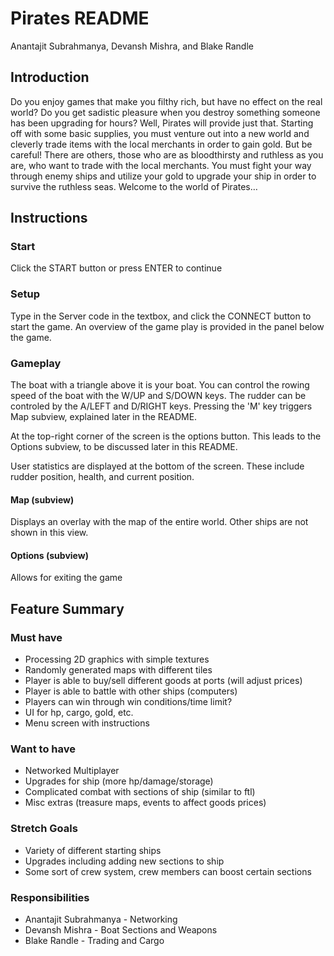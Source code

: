 # Pirates README
Anantajit Subrahmanya, Devansh Mishra, and Blake Randle

## Introduction
Do you enjoy games that make you filthy rich, but have no effect on the real world? Do you get sadistic pleasure when you destroy something someone has been upgrading for hours? Well, Pirates will provide just that. Starting off with some basic supplies, you must venture out into a new world and cleverly trade items with the local merchants in order to gain gold. But be careful! There are others, those who are as bloodthirsty and ruthless as you are, who want to trade with the local merchants. You must fight your way through enemy ships and utilize your gold to upgrade your ship in order to survive the ruthless seas. Welcome to the world of Pirates…

## Instructions

### Start

Click the START button or press ENTER to continue

### Setup 

Type in the Server code in the textbox, and click the CONNECT button to start the game. An overview of the game play is provided in the panel below the game.

### Gameplay

The boat with a triangle above it is your boat. You can control the rowing speed of the boat with the W/UP and S/DOWN keys. The rudder can be 
controled by the A/LEFT and D/RIGHT keys. Pressing the 'M' key triggers Map subview, explained later in the README.

At the top-right corner of the screen is the options button. This leads to the Options subview, to be discussed later in this README. 

User statistics are displayed at the bottom of the screen. These include rudder position, health, and current position. 

#### Map (subview)
Displays an overlay with the map of the entire world. Other ships are not shown in this view.

#### Options (subview)
Allows for exiting the game

## Feature Summary

### Must have
- Processing 2D graphics with simple textures
- Randomly generated maps with different tiles
- Player is able to buy/sell different goods at ports (will adjust prices)
- Player is able to battle with other ships (computers)
- Players can win through win conditions/time limit?
- UI for hp, cargo, gold, etc.
- Menu screen with instructions

### Want to have
- Networked Multiplayer
- Upgrades for ship (more hp/damage/storage)
- Complicated combat with sections of ship (similar to ftl)
- Misc extras (treasure maps, events to affect goods prices)

### Stretch Goals
- Variety of different starting ships
- Upgrades including adding new sections to ship
- Some sort of crew system, crew members can boost certain sections 

### Responsibilities 
- Anantajit Subrahmanya - Networking
- Devansh Mishra - Boat Sections and Weapons
- Blake Randle - Trading and Cargo
